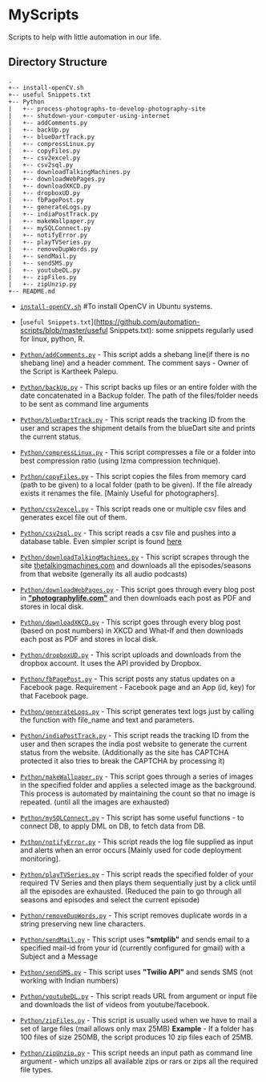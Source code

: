 # MyScripts

Scripts to help with little automation in our life.

## Directory Structure

```
.
+-- install-openCV.sh 										
+-- useful Snippets.txt 									
+-- Python                     								
|   +-- process-photographs-to-develop-photography-site 	
|   +-- shutdown-your-computer-using-internet				
|   +-- addComments.py 										
|   +-- backUp.py 											
|   +-- blueDartTrack.py 									
|   +-- compressLinux.py 									
|   +-- copyFiles.py 										
|   +-- csv2excel.py 										
|   +-- csv2sql.py 											
|   +-- downloadTalkingMachines.py 							
|   +-- downloadWebPages.py 								
|   +-- downloadXKCD.py 									
|   +-- dropboxUD.py 										
|   +-- fbPagePost.py 										
|   +-- generateLogs.py 									
|   +-- indiaPostTrack.py 									
|   +-- makeWallpaper.py 									
|   +-- mySQLConnect.py 									
|   +-- notifyError.py 										
|   +-- playTVSeries.py 									
|   +-- removeDupWords.py 									
|   +-- sendMail.py 										
|   +-- sendSMS.py 											
|   +-- youtubeDL.py 										
|   +-- zipFiles.py 										
|   +-- zipUnzip.py 										
+-- README.md
```

- [`install-openCV.sh`](https://github.com/automation-scripts/blob/master/install-openCV.sh) #To install OpenCV in Ubuntu systems.

- [`useful Snippets.txt`](https://github.com/automation-scripts/blob/master/useful Snippets.txt): some snippets regularly used for linux, python, R.

- [`Python/addComments.py`](https://github.com/kartheekpnsn/automation-scripts/blob/master/Python/addComments.py) - This script adds a shebang line(if there is no shebang line) and a header comment. The comment says - Owner of the Script is Kartheek Palepu.

- [`Python/backUp.py`](https://github.com/kartheekpnsn/automation-scripts/blob/master/Python/backUp.py) - This script backs up files or an entire folder with the date concatenated in a Backup folder. The path of the files/folder needs to be sent as command line arguments

- [`Python/blueDartTrack.py`](https://github.com/kartheekpnsn/automation-scripts/blob/master/Python/blueDartTrack.py) - This script reads the tracking ID from the user and scrapes the shipment details from the blueDart site and prints the current status.

- [`Python/compressLinux.py`](https://github.com/kartheekpnsn/automation-scripts/blob/master/Python/compressLinux.py) - This script compresses a file or a folder into best compression ratio (using lzma compression technique).

- [`Python/copyFiles.py`](https://github.com/kartheekpnsn/automation-scripts/blob/master/Python/copyFiles.py) - This script copies the files from memory card (path to be given) to a local folder (path to be given). If the file already exists it renames the file. [Mainly Useful for photographers].

- [`Python/csv2excel.py`](https://github.com/kartheekpnsn/automation-scripts/blob/master/Python/csv2excel.py) - This script reads one or multiple csv files and generates excel file out of them.

- [`Python/csv2sql.py`](https://github.com/kartheekpnsn/automation-scripts/blob/master/Python/csv2sql.py) - This script reads a csv file and pushes into a database table. Even simpler script is found [here](https://github.com/okfn/nerc-rod-tools/blob/master/csv2sql.py)

- [`Python/downloadTalkingMachines.py`](https://github.com/kartheekpnsn/automation-scripts/blob/master/Python/downloadTalkingMachines.py) - This script scrapes through the site [thetalkingmachines.com](http://www.thetalkingmachines.com) and downloads all the episodes/seasons from that website (generally its all audio podcasts)

- [`Python/downloadWebPages.py`](https://github.com/kartheekpnsn/automation-scripts/blob/master/Python/downloadWebPages.py) - This script goes through every blog post in **["photographylife.com"](http://www.photographylife.com)** and then downloads each post as PDF and stores in local disk.

- [`Python/downloadXKCD.py`](https://github.com/kartheekpnsn/automation-scripts/blob/master/Python/downloadXKCD.py) - This script goes through every blog post (based on post numbers) in XKCD and What-If and then downloads each post as PDF and stores in local disk.

- [`Python/dropboxUD.py`](https://github.com/kartheekpnsn/automation-scripts/blob/master/Python/dropboxUD.py) - This script uploads and downloads from the dropbox account. It uses the API provided by Dropbox.

- [`Python/fbPagePost.py`](https://github.com/kartheekpnsn/automation-scripts/blob/master/Python/fbPagePost.py) - This script posts any status updates on a Facebook page. Requirement - Facebook page and an App (id, key) for that Facebook page.

- [`Python/generateLogs.py`](https://github.com/kartheekpnsn/automation-scripts/blob/master/Python/generateLogs.py) - This script generates text logs just by calling the function with file_name and text and parameters.

- [`Python/indiaPostTrack.py`](https://github.com/kartheekpnsn/automation-scripts/blob/master/Python/indiaPostTrack.py) - This script reads the tracking ID from the user and then scrapes the india post website to generate the current status from the website. (Additionally as the site has CAPTCHA protected it also tries to break the CAPTCHA by processing it)

- [`Python/makeWallpaper.py`](https://github.com/kartheekpnsn/automation-scripts/blob/master/Python/makeWallpaper.py) - This script goes through a series of images in the specified folder and applies a selected image as the background. This process is automated by maintaining the count so that no image is repeated. (until all the images are exhausted)

- [`Python/mySQLConnect.py`](https://github.com/kartheekpnsn/automation-scripts/blob/master/Python/mySQLConnect.py) - This script has some useful functions - to connect DB, to apply DML on DB, to fetch data from DB.

- [`Python/notifyError.py`](https://github.com/kartheekpnsn/automation-scripts/blob/master/Python/notifyError.py) - This script reads the log file supplied as input and alerts when an error occurs [Mainly used for code deployment monitoring].

- [`Python/playTVSeries.py`](https://github.com/kartheekpnsn/automation-scripts/blob/master/Python/playTVSeries.py) - This script reads the specified folder of your required TV Series and then plays them sequentially just by a click until all the episodes are exhausted. (Reduced the pain to go through all seasons and episodes and select the current episode)

- [`Python/removeDupWords.py`](https://github.com/kartheekpnsn/automation-scripts/blob/master/Python/removeDupWords.py) - This script removes duplicate words in a string preserving new line characters.

- [`Python/sendMail.py`](https://github.com/kartheekpnsn/automation-scripts/blob/master/Python/sendMail.py) - This script uses **"smtplib"** and sends email to a specified mail-id from your id (currently configured for gmail) with a Subject and a Message

- [`Python/sendSMS.py`](https://github.com/kartheekpnsn/automation-scripts/blob/master/Python/sendSMS.py) - This script uses **"Twilio API"** and sends SMS (not working with Indian numbers)

- [`Python/youtubeDL.py`](https://github.com/kartheekpnsn/automation-scripts/blob/master/Python/youtubeDL.py) - This script reads URL from argument or input file and downloads the list of videos from youtube/facebook.

- [`Python/zipFiles.py`](https://github.com/kartheekpnsn/automation-scripts/blob/master/Python/zipFiles.py) - This script is usually used when we have to mail a set of large files (mail allows only max 25MB) **Example** - If a folder has 100 files of size 250MB, the script produces 10 zip files each of 25MB.

- [`Python/zipUnzip.py`](https://github.com/kartheekpnsn/automation-scripts/blob/master/Python/zipUnzip.py) - This script needs an input path as command line argument - which unzips all available zips or rars or zips all the required file types.
